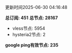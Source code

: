 更新时间2025-06-30 04:16:48

**总订阅: 451**
**总节点: 28167**
- vless节点: 5954
- hysteria2节点: 2

**google ping有效节点: 235**
